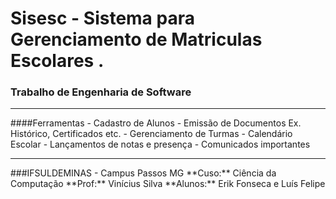 # Sisesc -  Sistema para Gerenciamento de Matriculas Escolares .
### Trabalho de Engenharia de Software
<hr>
####Ferramentas
- Cadastro de Alunos
- Emissão de Documentos Ex. Histórico, Certificados etc.
- Gerenciamento de Turmas
- Calendário Escolar
- Lançamentos de notas e presença
- Comunicados importantes
<hr>
###IFSULDEMINAS - Campus Passos MG
**Cuso:** Ciência da Computação
**Prof:** Vinícius Silva
**Alunos:** Erik Fonseca e Luís Felipe
